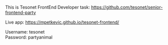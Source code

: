 This is Tesonet FrontEnd Developer task: https://github.com/tesonet/senior-frontend-party


Live app: https://mpetkevic.github.io/tesonet-frontend/

Username: tesonet <br>
Password: partyanimal